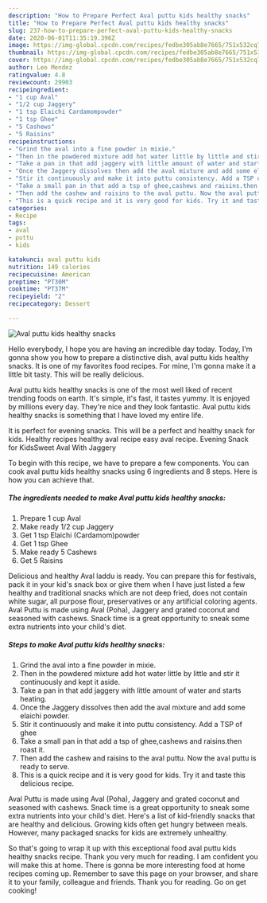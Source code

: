 ```yaml
---
description: "How to Prepare Perfect Aval puttu kids healthy snacks"
title: "How to Prepare Perfect Aval puttu kids healthy snacks"
slug: 237-how-to-prepare-perfect-aval-puttu-kids-healthy-snacks
date: 2020-06-01T11:35:19.396Z
image: https://img-global.cpcdn.com/recipes/fedbe305ab8e7665/751x532cq70/aval-puttu-kids-healthy-snacks-recipe-main-photo.jpg
thumbnail: https://img-global.cpcdn.com/recipes/fedbe305ab8e7665/751x532cq70/aval-puttu-kids-healthy-snacks-recipe-main-photo.jpg
cover: https://img-global.cpcdn.com/recipes/fedbe305ab8e7665/751x532cq70/aval-puttu-kids-healthy-snacks-recipe-main-photo.jpg
author: Leo Mendez
ratingvalue: 4.8
reviewcount: 29903
recipeingredient:
- "1 cup Aval"
- "1/2 cup Jaggery"
- "1 tsp Elaichi Cardamompowder"
- "1 tsp Ghee"
- "5 Cashews"
- "5 Raisins"
recipeinstructions:
- "Grind the aval into a fine powder in mixie."
- "Then in the powdered mixture add hot water little by little and stir it continuously and kept it aside."
- "Take a pan in that add jaggery with little amount of water and starts heating."
- "Once the Jaggery dissolves then add the aval mixture and add some elaichi powder."
- "Stir it continuously and make it into puttu consistency. Add a TSP of ghee"
- "Take a small pan in that add a tsp of ghee,cashews and raisins.then roast it."
- "Then add the cashew and raisins to the aval puttu. Now the aval puttu is ready to serve."
- "This is a quick recipe and it is very good for kids. Try it and taste this delicious recipe."
categories:
- Recipe
tags:
- aval
- puttu
- kids

katakunci: aval puttu kids 
nutrition: 149 calories
recipecuisine: American
preptime: "PT30M"
cooktime: "PT37M"
recipeyield: "2"
recipecategory: Dessert

---
```



![Aval puttu kids healthy snacks](https://img-global.cpcdn.com/recipes/fedbe305ab8e7665/751x532cq70/aval-puttu-kids-healthy-snacks-recipe-main-photo.jpg)

Hello everybody, I hope you are having an incredible day today. Today, I'm gonna show you how to prepare a distinctive dish, aval puttu kids healthy snacks. It is one of my favorites food recipes. For mine, I'm gonna make it a little bit tasty. This will be really delicious.

Aval puttu kids healthy snacks is one of the most well liked of recent trending foods on earth. It's simple, it's fast, it tastes yummy. It is enjoyed by millions every day. They're nice and they look fantastic. Aval puttu kids healthy snacks is something that I have loved my entire life.

It is perfect for evening snacks. This will be a perfect and healthy snack for kids. Healthy recipes healthy aval recipe easy aval recipe. Evening Snack for KidsSweet Aval With Jaggery


To begin with this recipe, we have to prepare a few components. You can cook aval puttu kids healthy snacks using 6 ingredients and 8 steps. Here is how you can achieve that.

<!--inarticleads1-->

##### The ingredients needed to make Aval puttu kids healthy snacks:

1. Prepare 1 cup Aval
1. Make ready 1/2 cup Jaggery
1. Get 1 tsp Elaichi (Cardamom)powder
1. Get 1 tsp Ghee
1. Make ready 5 Cashews
1. Get 5 Raisins


Delicious and healthy Aval laddu is ready. You can prepare this for festivals, pack it in your kid&#39;s snack box or give them when I have just listed a few healthy and traditional snacks which are not deep fried, does not contain white sugar, all purpose flour, preservatives or any artificial coloring agents. Aval Puttu is made using Aval (Poha), Jaggery and grated coconut and seasoned with cashews. Snack time is a great opportunity to sneak some extra nutrients into your child&#39;s diet. 

<!--inarticleads2-->

##### Steps to make Aval puttu kids healthy snacks:

1. Grind the aval into a fine powder in mixie.
1. Then in the powdered mixture add hot water little by little and stir it continuously and kept it aside.
1. Take a pan in that add jaggery with little amount of water and starts heating.
1. Once the Jaggery dissolves then add the aval mixture and add some elaichi powder.
1. Stir it continuously and make it into puttu consistency. Add a TSP of ghee
1. Take a small pan in that add a tsp of ghee,cashews and raisins.then roast it.
1. Then add the cashew and raisins to the aval puttu. Now the aval puttu is ready to serve.
1. This is a quick recipe and it is very good for kids. Try it and taste this delicious recipe.


Aval Puttu is made using Aval (Poha), Jaggery and grated coconut and seasoned with cashews. Snack time is a great opportunity to sneak some extra nutrients into your child&#39;s diet. Here&#39;s a list of kid-friendly snacks that are healthy and delicious. Growing kids often get hungry between meals. However, many packaged snacks for kids are extremely unhealthy. 

So that's going to wrap it up with this exceptional food aval puttu kids healthy snacks recipe. Thank you very much for reading. I am confident you will make this at home. There is gonna be more interesting food at home recipes coming up. Remember to save this page on your browser, and share it to your family, colleague and friends. Thank you for reading. Go on get cooking!
